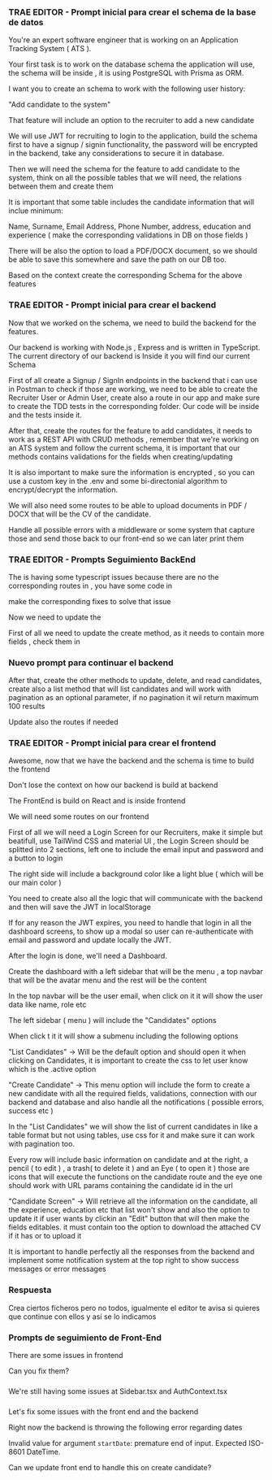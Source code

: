### TRAE EDITOR - Prompt inicial para crear el schema de la base de datos

You're an expert software engineer that is working on an Application Tracking System ( ATS ).

Your first task is to work on the database schema the application will use, the schema will be inside , it is using PostgreSQL with Prisma as ORM.

I want you to create an schema to work with the following user history:

"Add candidate to the system"

That feature will include an option to the recruiter to add a new candidate

We will use JWT for recruiting to login to the application, build the schema first to have a signup / signin functionality, the password will be encrypted in the backend, take any considerations to secure it in database.

Then we will need the schema for the feature to add candidate to the system, think on all the possible tables that we will need, the relations between them and create them

It is important that some table includes the candidate information that will inclue minimum:

Name, Surname, Email Address, Phone Number, address, education and experience ( make the corresponding validations in DB on those fields ) 

There will be also the option to load a PDF/DOCX document, so we should be able to save this somewhere and save the path on our DB too.

Based on the context create the corresponding Schema for the above features

### TRAE EDITOR - Prompt inicial para crear el backend

Now that we worked on the schema, we need to build the backend for the features.

Our backend is working with Node.js , Express and is written in TypeScript. The current directory of our backend is 
Inside it you will find our current Schema 

First of all create a Signup / SignIn endpoints in the backend that i can use in Postman to check if those are working, we need to be able to create the Recruiter User or Admin User, create also a route in our app and make sure to create the TDD tests in the corresponding folder. Our code will be inside  and the tests inside it.

After that, create the routes for  the feature to add candidates, it needs to work as a REST API with CRUD methods , remember that we're working on an ATS system and follow the current schema, it is important that our methods contains validations for the fields when creating/updating

It is also important to make sure the information is encrypted , so you can use a custom key in the .env and some bi-directonial algorithm to encrypt/decrypt the information.

We will also need some routes to be able to upload documents in PDF / DOCX that will be the CV of the candidate.

Handle all possible errors with a middleware or some system that capture those and send those back to our front-end so we can later print them

### TRAE EDITOR - Prompts Seguimiento BackEnd

The is having some typescript issues because there are no the corresponding routes in , you have some code in 

make the corresponding fixes to solve that issue

Now we need to update the 

First of all we need to update the create method, as it needs to contain more fields , check them in 
### Nuevo prompt para continuar el backend

After that, create the other methods to update, delete, and read candidates, create also a list method that will list candidates and will work with pagination as an optional parameter, if no pagination it wil return maximum 100 results

Update also the routes if needed

### TRAE EDITOR - Prompt inicial para crear el frontend

Awesome, now that we have the backend and the schema is time to build the frontend

Don't lose the context on how our backend is build at backend

The FrontEnd is build on React and is inside frontend

We will need some routes on our frontend

First of all we will need a Login Screen for our Recruiters, make it simple but beatifull, use TailWind CSS and material UI , the Login Screen should be splitted into 2 sections, left one to include the email input and password and a button to login

The right side will include a background color like a light blue ( which will be our main color )

You need to create also all the logic that will communicate with the backend and then will save the JWT in localStorage

If for any reason the JWT expires, you need to handle that login in all the dashboard screens, to show up a modal so user can re-authenticate with email and password and update locally the JWT.

After the login is done, we'll need a Dashboard.

Create the dashboard with a left sidebar that will be the menu , a top navbar that will be the avatar menu and the rest will be the content

In the top navbar will be the user email, when click on it it will show the user data like name, role etc

The left sidebar ( menu ) will include the "Candidates" options

When click t it it will show a submenu including the following options

"List Candidates" -> Will be the default option and should open it when clicking on Candidates, it is important to create the css to let user know which is the .active option

"Create Candidate" -> This menu option will include the form to create a new candidate with all the required fields, validations, connection with our backend and database and also handle all the notifications ( possible errors, success etc )

In the "List Candidates" we will show the list of current candidates in like a table format but not using tables, use css for it and make sure it can work with pagination too.

Every row will include basic information on candidate and at the right, a pencil ( to edit ) , a trash( to delete it ) and an Eye ( to open it ) those are icons that will execute the functions on the candidate route and the eye one should work with URL params containing the candidate id in the url

"Candidate Screen" -> Will retrieve all the information on the candidate, all the experience, education etc that list won't show and also the option to update it if user wants by clickin an "Edit" button  that will then make the fields editables. it must contain too the option to download the attached CV if it has or to upload it

It is important to handle perfectly all the responses from the backend and implement some notification system at the top right to show success messages or error messages

### Respuesta

Crea ciertos ficheros pero no todos, igualmente el editor te avisa si quieres que continue con ellos y así se lo indicamos

### Prompts de seguimiento de Front-End

There are some issues in frontend

Can you fix them?

### 

We're still having some issues at Sidebar.tsx and AuthContext.tsx

###

Let's fix some issues with the front end and the backend

Right now the backend is throwing the following error regarding dates

Invalid value for argument `startDate`: premature end of input. Expected ISO-8601 DateTime.

Can we update front end to handle this on create candidate?